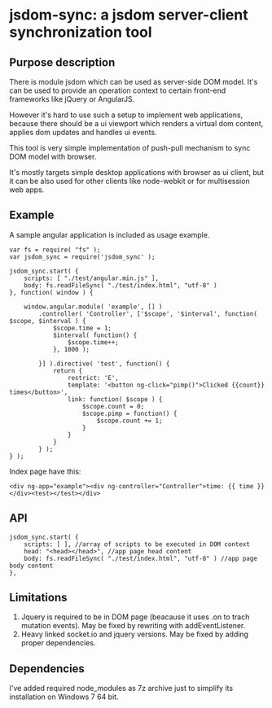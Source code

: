 jsdom-sync: a jsdom server-client synchronization tool
======================================================

Purpose description
-------------------

There is module jsdom which can be used as server-side DOM model.
It's can be used to provide an operation context to certain front-end frameworks like jQuery or AngularJS.

However it's hard to use such a setup to implement web applications, because there should be a ui viewport which
renders a virtual dom content, applies dom updates and handles ui events.

This tool is very simple implementation of push-pull mechanism to sync DOM model with browser.

It's mostly targets simple desktop applications with browser as ui client, but it can be also used for other clients
like node-webkit or for multisession web apps.

Example
-----

A sample angular application is included as usage example.

    var fs = require( "fs" );
    var jsdom_sync = require('jsdom_sync' );
    
    jsdom_sync.start( {
        scripts: [ "./test/angular.min.js" ],
        body: fs.readFileSync( "./test/index.html", "utf-8" ) 
    }, function( window ) {
    
        window.angular.module( 'example', [] )
            .controller( 'Controller', ['$scope', '$interval', function( $scope, $interval ) {
                $scope.time = 1;
                $interval( function() {
                    $scope.time++;
                }, 1000 );
    
            }] ).directive( 'test', function() {
                return {
                    restrict: 'E',
                    template: '<button ng-click="pimp()">Clicked {{count}} times</button>',
                    link: function( $scope ) {
                        $scope.count = 0;
                        $scope.pimp = function() {
                            $scope.count += 1;
                        }
                    }
                }
            } );
    } );
    
Index page have this:

    <div ng-app="example"><div ng-controller="Controller">time: {{ time }}</div><test></test></div>
    
API
---

    jsdom_sync.start( {
        scripts: [ ], //array of scripts to be executed in DOM context
        head: "<head></head>", //app page head content
        body: fs.readFileSync( "./test/index.html", "utf-8" ) //app page body content
    },
    
Limitations
-----------

1. Jquery is required to be in DOM page (beacause it uses .on to trach mutation events). May be fixed by rewriting with addEventListener.
2. Heavy linked socket.io and jquery versions. May be fixed by adding proper dependencies.

Dependencies
------------

I've added required node_modules as 7z archive just to simplify its installation on Windows 7 64 bit.